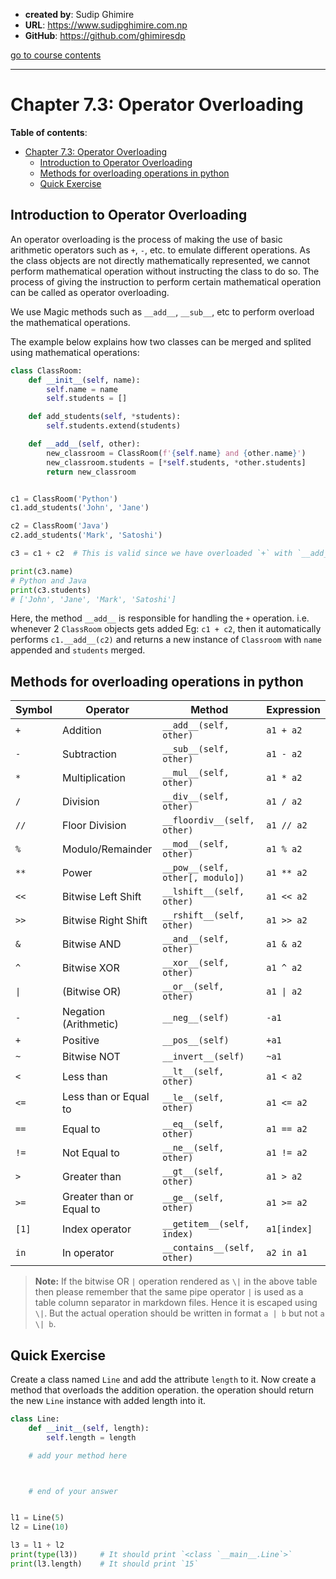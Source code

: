 - **created by**: Sudip Ghimire
- **URL**: https://www.sudipghimire.com.np
- **GitHub**: https://github.com/ghimiresdp

[go to course contents](https://github.com/ghimiresdp/python-notes/)
<hr>

# Chapter 7.3: Operator Overloading

**Table of contents**:

- [Chapter 7.3: Operator Overloading](#chapter-73-operator-overloading)
  - [Introduction to Operator Overloading](#introduction-to-operator-overloading)
  - [Methods for overloading operations in python](#methods-for-overloading-operations-in-python)
  - [Quick Exercise](#quick-exercise)

## Introduction to Operator Overloading

An operator overloading is the process of making the use of basic arithmetic
operators such as `+`, `-`, etc. to emulate different operations. As the class
objects are not directly mathematically represented, we cannot perform
mathematical operation without instructing the class to do so. The process of
giving the instruction to perform certain mathematical operation can be called
as operator overloading.

We use Magic methods such as `__add__`, `__sub__`, etc to perform overload the
mathematical operations.

The example below explains how two classes can be merged and splited using
mathematical operations:

```python
class ClassRoom:
    def __init__(self, name):
        self.name = name
        self.students = []

    def add_students(self, *students):
        self.students.extend(students)

    def __add__(self, other):
        new_classroom = ClassRoom(f'{self.name} and {other.name}')
        new_classroom.students = [*self.students, *other.students]
        return new_classroom


c1 = ClassRoom('Python')
c1.add_students('John', 'Jane')

c2 = ClassRoom('Java')
c2.add_students('Mark', 'Satoshi')

c3 = c1 + c2  # This is valid since we have overloaded `+` with `__add__()`

print(c3.name)
# Python and Java
print(c3.students)
# ['John', 'Jane', 'Mark', 'Satoshi']
```

Here, the method `__add__` is responsible for handling the `+` operation. i.e.
whenever 2 `ClassRoom` objects gets added Eg: `c1 + c2`, then it automatically
performs `c1.__add__(c2)` and returns a new instance of `Classroom` with `name`
appended and `students` merged.

## Methods for overloading operations in python

| Symbol | Operator                 | Method                           | Expression  |
|--------|--------------------------|----------------------------------|-------------|
| `+`    | Addition                 | `__add__(self, other)`           | `a1 + a2`   |
| `-`    | Subtraction              | `__sub__(self, other)`           | `a1 - a2`   |
| `*`    | Multiplication           | `__mul__(self, other)`           | `a1 * a2`   |
| `/`    | Division                 | `__div__(self, other)`           | `a1 / a2`   |
| `//`   | Floor Division           | `__floordiv__(self, other)`      | `a1 // a2`  |
| `%`    | Modulo/Remainder         | `__mod__(self, other)`           | `a1 % a2`   |
| `**`   | Power                    | `__pow__(self, other[, modulo])` | `a1 ** a2`  |
| `<<`   | Bitwise Left Shift       | `__lshift__(self, other)`        | `a1 << a2`  |
| `>>`   | Bitwise Right Shift      | `__rshift__(self, other)`        | `a1 >> a2`  |
| `&`    | Bitwise AND              | `__and__(self, other)`           | `a1 & a2`   |
| `^`    | Bitwise XOR              | `__xor__(self, other)`           | `a1 ^ a2`   |
| `\|`   | (Bitwise OR)             | `__or__(self, other)`            | `a1 \| a2`  |
| `-`    | Negation (Arithmetic)    | `__neg__(self)`                  | `-a1`       |
| `+`    | Positive                 | `__pos__(self)`                  | `+a1`       |
| `~`    | Bitwise NOT              | `__invert__(self)`               | `~a1`       |
| `<`    | Less than                | `__lt__(self, other)`            | `a1 < a2`   |
| `<=`   | Less than or Equal to    | `__le__(self, other)`            | `a1 <= a2`  |
| `==`   | Equal to                 | `__eq__(self, other)`            | `a1 == a2`  |
| `!=`   | Not Equal to             | `__ne__(self, other)`            | `a1 != a2`  |
| `>`    | Greater than             | `__gt__(self, other)`            | `a1 > a2`   |
| `>=`   | Greater than or Equal to | `__ge__(self, other)`            | `a1 >= a2`  |
| `[1]`  | Index operator           | `__getitem__(self, index)`       | `a1[index]` |
| `in`   | In operator              | `__contains__(self, other)`      | `a2 in a1`  |

> **Note:** If the bitwise OR `|` operation rendered as `\|` in the above table
> then please remember that the same pipe operator `|` is used as a table column
> separator in markdown files. Hence it is escaped using `\|`.
> But the actual operation should be written in format `a | b` but not `a \| b`.

## Quick Exercise

Create a class named `Line` and add the attribute `length` to it. Now create a
method that overloads the addition operation. the operation should return the
new `Line` instance with added length into it.

```python
class Line:
    def __init__(self, length):
        self.length = length

    # add your method here



    # end of your answer


l1 = Line(5)
l2 = Line(10)

l3 = l1 + l2
print(type(l3))     # It should print `<class `__main__.Line`>`
print(l3.length)    # It should print `15`
```
